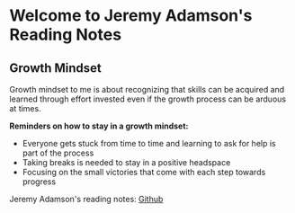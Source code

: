 # Welcome to Jeremy Adamson's Reading Notes

## Growth Mindset

Growth mindset to me is about recognizing that skills can be acquired and learned through effort invested even if the growth process can be arduous at times.

**Reminders on how to stay in a growth mindset:**

- Everyone gets stuck from time to time and learning to ask for help is part of the process
- Taking breaks is needed to stay in a positive headspace
- Focusing on the small victories that come with each step towards progress

Jeremy Adamson's reading notes: [Github](https://github.com/jeremy-adamson/)
